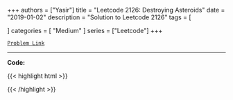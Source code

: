 
+++
authors = ["Yasir"]
title = "Leetcode 2126: Destroying Asteroids"
date = "2019-01-02"
description = "Solution to Leetcode 2126"
tags = [
    
]
categories = [
    "Medium"
]
series = ["Leetcode"]
+++



[`Problem Link`](https://leetcode.com/problems/destroying-asteroids/description/)

---

**Code:**

{{< highlight html >}}

{{< /highlight >}}

